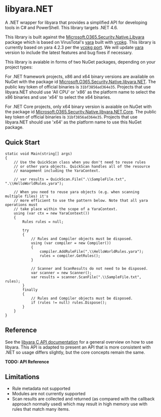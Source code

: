# libyara.NET
A .NET wrapper for libyara that provides a simplified API for developing tools in C# and PowerShell. This library targets .NET 4.6.

This library is built against the [Microsoft.O365.Security.Native.Libyara](https://www.nuget.org/packages/Microsoft.O365.Security.Native.Libyara/) package which is based on VirusTotal's [yara](https://github.com/VirusTotal/yara/) built with [vcpkg](https://github.com/Microsoft/vcpkg/). This library is currently based on yara 4.2.3 per the [vcpkg port](https://github.com/microsoft/vcpkg/tree/master/ports/yara). We will update [yara](https://github.com/VirusTotal/yara/) version to include the latest features and bug fixes if necessary.

This library is avaiable in forms of two NuGet packages, depending on your project types:

For .NET framework projects, x86 and x64 binary versions are available on NuGet with the package id [Microsoft.O365.Security.Native.libyara.NET](https://www.nuget.org/packages/Microsoft.O365.Security.Native.libyara.NET/). The public key token of official binaries is `31bf3856ad364e35`. Projects that use libyara.NET should use 'All CPU' or 'x86' as the platform name to select the x86 binaries and use 'x64' to select the x64 binaries.

For .NET Core projects, only x64 binary version is avaiable on NuGet with the package id [Microsoft.O365.Security.Native.libyara.NET.Core](https://www.nuget.org/packages/Microsoft.O365.Security.Native.libyara.NET.Core/). The public key token of official binaries is `31bf3856ad364e35`. Projects that use libyara.NET should use 'x64' as the platform name to use this NuGet package.

## Quick Start

	static void Main(string[] args)
	{
	    // Use the QuickScan class when you don't need to reuse rules
	    // or other yara objects. QuickScan handles all of the resource
	    // management including the YaraContext.

	    // var results = QuickScan.File(".\\SampleFile.txt", ".\\HelloWorldRules.yara");

	    // When you need to reuse yara objects (e.g. when scanning multiple files) it's
	    // more efficient to use the pattern below. Note that all yara operations must
	    // take place within the scope of a YaraContext.
	    using (var ctx = new YaraContext())
	    {
	        Rules rules = null;

	        try
	        {
	            // Rules and Compiler objects must be disposed.
	            using (var compiler = new Compiler())
	            {
	                compiler.AddRuleFile(".\\HelloWorldRules.yara");
	                rules = compiler.GetRules();
	            }

	            // Scanner and ScanResults do not need to be disposed.
	            var scanner = new Scanner();
	            var results = scanner.ScanFile(".\\SampleFile.txt", rules);
	        }
	        finally
	        {
	            // Rules and Compiler objects must be disposed.
	            if (rules != null) rules.Dispose();
	        }
	    }
	}


## Reference
See the [libyara C API documentation](https://yara.readthedocs.io/en/v4.0.2/capi.html) for a general overview on how to use libyara. This API is adapted to present an API that is more consistent with .NET so usage differs slightly, but the core concepts remain the same.

**TODO: API Reference**

## Limitations

* Rule metadata not supported
* Modules are not currently supported
* Scan results are collected and returned (as compared with the callback approach normally used) which may result in high memory use with rules that match many items.
